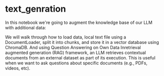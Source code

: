 # text_genration

In this notebook we're going to augment the knowledge base of our LLM with additional data:

We will walk through how to load data, local text file using a DocumentLoader, split it into chunks, and store it in a vector database using ChromaDB.
And using Question Answering on Own Data
Inretrieval augmented generation (RAG) framework, an LLM retrieves contextual documents from an external dataset as part of its execution. This is useful when we want to ask questions about specific documents (e.g., PDFs, videos, etc).
